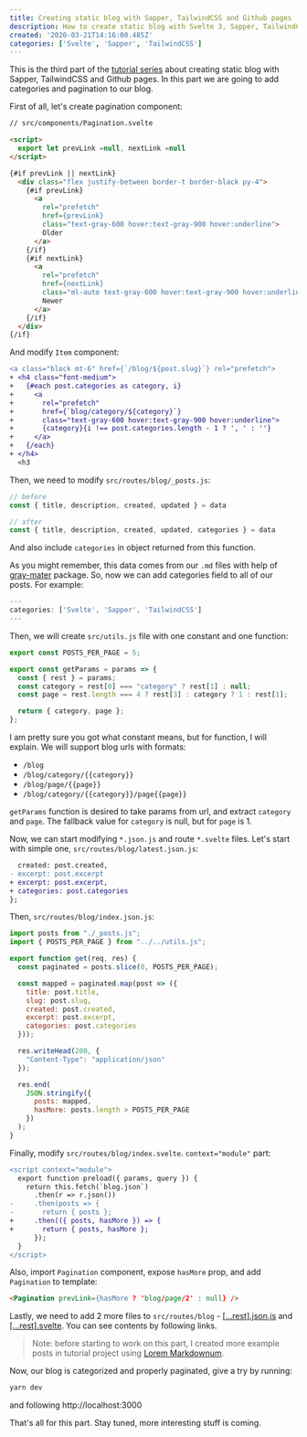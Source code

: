 ```yaml
---
title: Creating static blog with Sapper, TailwindCSS and Github pages - Part 3
description: How to create static blog with Svelte 3, Sapper, TailwindCSS and deploy Github pages - categories and pagination
created: '2020-03-21T14:16:00.485Z'
categories: ['Svelte', 'Sapper', 'TailwindCSS']
---
```


This is the third part of the [tutorial series](./blog/creating-static-blog) about creating static blog with Sapper, TailwindCSS and Github pages. In this part we are going to add categories and pagination to our blog.

<!-- more -->

First of all, let's create pagination component:

```html
// src/components/Pagination.svelte

<script>
  export let prevLink =null, nextLink =null
</script>

{#if prevLink || nextLink}
  <div class="flex justify-between border-t border-black py-4">
    {#if prevLink}
      <a
        rel="prefetch"
        href={prevLink}
        class="text-gray-600 hover:text-gray-900 hover:underline">
        Older
      </a>
    {/if}
    {#if nextLink}
      <a
        rel="prefetch"
        href={nextLink}
        class="ml-auto text-gray-600 hover:text-gray-900 hover:underline">
        Newer
      </a>
    {/if}
  </div>
{/if}
```

And modify `Item` component:

```diff
<a class="block mt-6" href={`/blog/${post.slug}`} rel="prefetch">
+ <h4 class="font-medium">
+   {#each post.categories as category, i}
+     <a
+       rel="prefetch"
+       href={`blog/category/${category}`}
+       class="text-gray-600 hover:text-gray-900 hover:underline">
+       {category}{i !== post.categories.length - 1 ? ', ' : ''}
+     </a>
+   {/each}
+ </h4>
  <h3
```

Then, we need to modify `src/routes/blog/_posts.js`:

```javascript
// before
const { title, description, created, updated } = data

// after
const { title, description, created, updated, categories } = data
```

And also include `categories` in object returned from this function.

As you might remember, this data comes from our `.md` files with help of [gray-mater](https://www.npmjs.com/package/gray-matter) package. So, now we can add categories field to all of our posts. For example:

```javascript
---
categories: ['Svelte', 'Sapper', 'TailwindCSS']
---
```

Then, we will create `src/utils.js` file with one constant and one function:

```javascript
export const POSTS_PER_PAGE = 5;

export const getParams = params => {
  const { rest } = params;
  const category = rest[0] === "category" ? rest[1] : null;
  const page = rest.length === 4 ? rest[3] : category ? 1 : rest[1];

  return { category, page };
};
```

I am pretty sure you got what constant means, but for function, I will explain. We will support blog urls with formats:

- `/blog`
- `/blog/category/{{category}}`
- `/blog/page/{{page}}`
- `/blog/category/{{category}}/page{{page}}`

`getParams` function is desired to take params from url, and extract `category` and `page`. The fallback value for `category` is null, but for `page` is 1.

Now, we can start modifying `*.json.js` and route `*.svelte` files. Let's start with simple one, `src/routes/blog/latest.json.js`:

```diff
  created: post.created,
- excerpt: post.excerpt
+ excerpt: post.excerpt,
+ categories: post.categories
};
```

Then, `src/routes/blog/index.json.js`:

```javascript
import posts from "./_posts.js";
import { POSTS_PER_PAGE } from "../../utils.js";

export function get(req, res) {
  const paginated = posts.slice(0, POSTS_PER_PAGE);

  const mapped = paginated.map(post => ({
    title: post.title,
    slug: post.slug,
    created: post.created,
    excerpt: post.excerpt,
    categories: post.categories
  }));

  res.writeHead(200, {
    "Content-Type": "application/json"
  });

  res.end(
    JSON.stringify({
      posts: mapped,
      hasMore: posts.length > POSTS_PER_PAGE
    })
  );
}
```

Finally, modify `src/routes/blog/index.svelte`. `context="module"` part:

```diff
<script context="module">
  export function preload({ params, query }) {
    return this.fetch(`blog.json`)
      .then(r => r.json())
-     .then(posts => {
-       return { posts };
+     .then(({ posts, hasMore }) => {
+       return { posts, hasMore };
      });
  }
</script>
```

Also, import `Pagination` component, expose `hasMore` prop, and add `Pagination` to template:

```html
<Pagination prevLink={hasMore ? 'blog/page/2' : null} />
```

Lastly, we need to add 2 more files to `src/routes/blog` - [[...rest].json.js](https://github.com/chuvikovd/sapper-blog-tutorial/commit/1ecd0733d40a4dab41445468a8df45124348a2e4#diff-fc9addbb5f278dca41d7914980ca47b2R1) and [[...rest].svelte](https://github.com/chuvikovd/sapper-blog-tutorial/commit/1ecd0733d40a4dab41445468a8df45124348a2e4#diff-8685983ab3933e710ae9668373a08f8dR1). You can see contents by following links.

> Note: before starting to work on this part, I created more example posts in tutorial project using [Lorem Markdownum](https://jaspervdj.be/lorem-markdownum/).

Now, our blog is categorized and properly paginated, give a try by running:

```bash
yarn dev
```

and following http://localhost:3000

That's all for this part. Stay tuned, more interesting stuff is coming.